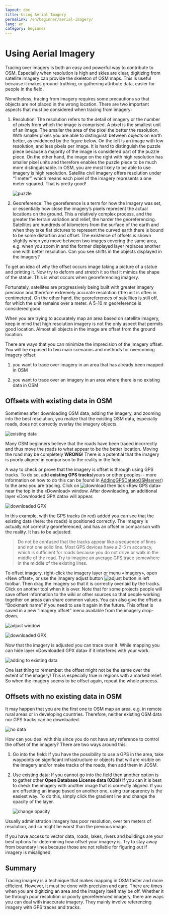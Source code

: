 ```yaml
---
layout: doc
title: Using Aerial Imagery
permalink: /en/beginner/aerial-imagery/
lang: en
category: beginner
---
```


Using Aerial Imagery
====================

Tracing over imagery is both an easy and powerful way to contribute to
OSM. Especially when resolution is high and skies are clear, digitizing
from satellite imagery can provide the skeleton of OSM maps. This is
useful because it makes ground-truthing, or gathering attribute data,
easier for people in the field.

Nonetheless, tracing from imagery requires some precautions so that
objects are not placed in the wrong location. There are two important
aspects that must be considered when tracing from imagery:

1.  Resolution: The resolution refers to the detail of imagery or the
    number of pixels from which the image is comprised. A pixel is the
    smallest unit of an image. The smaller the area of the pixel the
    better the resolution. With smaller pixels you are able to
    distinguish between objects on earth better, as evidenced by
    the figure below. On the left is an image with low resolution, and
    less pixels per image. It is hard to distinguish the puzzle piece
    because a majority of the image is considered part of the puzzle
    piece. On the other hand, the image on the right with high
    resolution has smaller pixel units and therefore enables the puzzle
    piece to be much
    more distinguishable. In OSM, you are most likely to be able to use
    imagery is high resolution. Satellite civil imagery offers
    resolution under “1 meter”, which means each pixel of the imagery
    represents a one meter squared. That is pretty good!

    ![puzzle][]

2.  Georeference: The georeference is a term for how the imagery was
    set, or essentially how close the imagery’s pixels represent the
    actual locations on the ground. This a relatively complex process,
    and the greater the terrain variation and relief, the harder the
    georeferencing. Satellites are hundreds of kilometers from the
    surface of the earth and when they take flat pictures to represent
    the curved earth there is bound to be some distortion and offset.
    The existence of offsets is shown slightly when you move between two
    images covering the same area, e.g. when you zoom in and the former
    displayed layer replaces another one with better resolution. Can you
    see shifts in the objects displayed in the imagery?

To get an idea of why the offset occurs image taking a picture of a
statue and printing it. Now try to deform and stretch it so that it
mimics the shape of the statue. This is what occurs when georeferencing
imagery.

Fortunately, satellites are progressively being built with greater
imagery precision and therefore extremely accurate resolution (the unit
is often in centimeters). On the other hand, the georeferences of
satellites is still off, for which the unit remains over a meter. A 5-10
m georeference is considered good.

When you are trying to accurately map an area based on satellite
imagery, keep in mind that high resolution imagery is not the only
aspect that permits good location. Almost all objects in the image are
offset from the ground location.

There are ways that you can minimize the imprecision of the imagery
offset. You will be exposed to two main scenarios and methods for
overcoming imagery offset:

1. you want to trace over imagery in an area that has already been
mapped in OSM

2. you want to trace over an imagery in an area where there is no
existing data in OSM

Offsets with existing data in OSM
---------------------------------

Sometimes after downloading OSM data, adding the imagery, and zooming
into the best resolution, you realize that the existing OSM data,
especially roads, does not correctly overlay the imagery objects.

![existing data][]

Many OSM beginners believe that the roads have been traced incorrectly
and thus move the roads to what appear to be the better location. Moving
the road may be completely __WRONG__! There is a potential that the
imagery is poorly aligned in comparison to the reality in the field.

A way to check or prove that the imagery is offset is through using GPS
tracks. To do so, add __existing GPS tracks__(yours or
other peoples-- more information on how to do this can be found in
[Adding](https://docs.google.com/a/engelsted.co/document/d/1jjlthSuc9yltWxQDKxeQD4OO9LvH_DaGwEsdlxSE6l8/edit)[](https://docs.google.com/a/engelsted.co/document/d/1jjlthSuc9yltWxQDKxeQD4OO9LvH_DaGwEsdlxSE6l8/edit)[GPS](https://docs.google.com/a/engelsted.co/document/d/1jjlthSuc9yltWxQDKxeQD4OO9LvH_DaGwEsdlxSE6l8/edit)[](https://docs.google.com/a/engelsted.co/document/d/1jjlthSuc9yltWxQDKxeQD4OO9LvH_DaGwEsdlxSE6l8/edit)[Data](https://docs.google.com/a/engelsted.co/document/d/1jjlthSuc9yltWxQDKxeQD4OO9LvH_DaGwEsdlxSE6l8/edit)[](https://docs.google.com/a/engelsted.co/document/d/1jjlthSuc9yltWxQDKxeQD4OO9LvH_DaGwEsdlxSE6l8/edit)[to](https://docs.google.com/a/engelsted.co/document/d/1jjlthSuc9yltWxQDKxeQD4OO9LvH_DaGwEsdlxSE6l8/edit)[](https://docs.google.com/a/engelsted.co/document/d/1jjlthSuc9yltWxQDKxeQD4OO9LvH_DaGwEsdlxSE6l8/edit)[OSM](https://docs.google.com/a/engelsted.co/document/d/1jjlthSuc9yltWxQDKxeQD4OO9LvH_DaGwEsdlxSE6l8/edit)[](https://docs.google.com/a/engelsted.co/document/d/1jjlthSuc9yltWxQDKxeQD4OO9LvH_DaGwEsdlxSE6l8/edit)[server](https://docs.google.com/a/engelsted.co/document/d/1jjlthSuc9yltWxQDKxeQD4OO9LvH_DaGwEsdlxSE6l8/edit))
to the area you are tracing. Click on
![download][] then tick «Raw GPS
data» near the top in the «Download» window. After downloading, an
additional layer «Downloaded GPX data» will appear.

![downloaded GPX][]

In this example, with the GPS tracks (in red) added you can see that the
existing data (here: the roads) is positioned correctly. The imagery is
actually not correctly georeferenced, and has an offset in comparison
with the reality. It has to be adjusted.

> Do not be confused that the tracks appear like a sequence of
> lines and not one solid line. Most GPS devices have a 2-5 m accuracy,
> which is sufficient for roads because you do not drive or walk in the
> middle of the road. Try to imagine an average GPS trace somewhere in the
> middle of the existing lines.

To offset imagery, right-click the imagery layer or menu «Imagery», open
«New offset», or use the imagery adjust button
![adjust button][] in left toolbar. Then
drag the imagery so that it is correctly overlaid by the tracks. Click
on another tool when it is over. Note that for some projects people will
save offset information to the wiki or other sources so that people
working together on areas can share common values. You can also give the
offset a “Bookmark name” if you need to use it again in the future. This
offset is saved in a new “Imagery offset” menu available from the
imagery drop-down.

![adjust window][]

![downloaded GPX][]

Now that the imagery is adjusted you can trace over it. While mapping
you can hide layer «Downloaded GPX data» if it interferes with your
work.

![adding to existing data][]

One last thing to remember: the offset might not be the same over the
extent of the imagery! This is especially true in regions with a marked
relief. So when the imagery seems to be offset again, repeat the whole
process.

Offsets with no existing data in OSM
------------------------------------

It may happen that you are the first one to OSM map an area, e.g. in
remote rural areas or in developing countries. Therefore, neither
existing OSM data nor GPS tracks can be downloaded.

![no data][]

How can you deal with this since you do not have any reference to
control the offset of the imagery? There are two ways around this:

1.  Go into the field: If you have the possibility to use a GPS in the
    area, take waypoints on significant infrastructure or objects that
    will are visible on the imagery and/or make tracks of the roads,
    then add them in JOSM.

2.  Use existing data: If you cannot go into the field then another
    option is to gather other __Open Database License data (ODbl)__
    If you can it is best to check the imagery with another image that
    is correctly aligned. If you are offsetting an image based on
    another one, using transparency is the easiest way. To do this,
    simply click the gradient line and change the opacity of the layer.

    ![change opacity][]

Usually administration imagery has poor resolution, over ten meters of
resolution, and so might be worst than the previous image.

If you have access to vector data, roads, lakes, rivers and buildings
are your best options for determining how offset your imagery is. Try to
stay away from boundary lines because those are not reliable for
figuring out if imagery is misaligned.

Summary
-------

Tracing imagery is a technique that makes mapping in OSM faster and more
efficient. However, it must be done with precision and care. There are
times when you are digitizing an area and the imagery itself may be off.
Whether it be through poor resolution or poorly georeferenced imagery,
there are ways you can deal with inaccurate imagery. They mainly involve
referencing imagery with GPS traces and tracks.

[puzzle]: {{site.baseurl}}/images/offset_puzzle_en.png
[existing data]: {{site.baseurl}}/images/offset_existing_data_en.png
[download]: {{site.baseurl}}/images/offset_tool_download_en.png
[downloaded GPX]: {{site.baseurl}}/images/offset_downloaded_gpx_en.png
[adjust button]: {{site.baseurl}}/images/offset_tool_adjust_en.png
[adjust window]: {{site.baseurl}}/images/offset_adjust_window_en.png
[adding to existing data]: {{site.baseurl}}/images/offset_add_to_data_en.png
[no data]: {{site.baseurl}}/images/offset_no_data_en.png
[change opacity]: {{site.baseurl}}/images/offset_change_opacity_en.png
